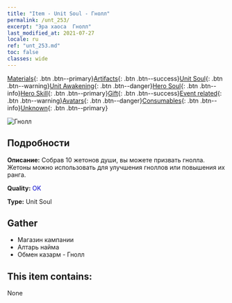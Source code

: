 ```yaml
---
title: "Item - Unit Soul - Гнолл"
permalink: /unt_253/
excerpt: "Эра хаоса  Гнолл"
last_modified_at: 2021-07-27
locale: ru
ref: "unt_253.md"
toc: false
classes: wide
---
```

 [Materials](/ItemsRU/){: .btn .btn--primary}[Artifacts](/ItemsRU/Artifacts/){: .btn .btn--success}[Unit Soul](/ItemsRU/UnitSoul/){: .btn .btn--warning}[Unit Awakening](/ItemsRU/UnitAwakening/){: .btn .btn--danger}[Hero Soul](/ItemsRU/HeroSoul/){: .btn .btn--info}[Hero Skill](/ItemsRU/HeroSkill/){: .btn .btn--primary}[Gift](/ItemsRU/Gift/){: .btn .btn--success}[Event related](/ItemsRU/Events/){: .btn .btn--warning}[Avatars](/ItemsRU/Avatars/){: .btn .btn--danger}[Consumables](/ItemsRU/Consumables/){: .btn .btn--info}[Unknown](/ItemsRU/Unknown/){: .btn .btn--primary}

 ![Гнолл](/images/u/ti_langren.jpg)

## Подробности
 **Описание:** Собрав 10 жетонов души, вы можете призвать гнолла. Жетоны можно использовать для улучшения гноллов или повышения их ранга.

 **Quality:** <span style="color: #0000CD">OK</span>

 **Type:** Unit Soul

## Gather

*    Магазин кампании 
*    Алтарь найма 
*    Обмен казарм - Гнолл 

## This item contains:

  None

